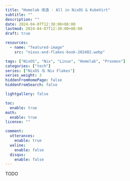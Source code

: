 ```yaml
---
title: "Homelab 改造 - All in NixOS & KubeVirt"
subtitle: ""
description: ""
date: 2024-04-07T12:30:00+08:00
lastmod: 2024-04-07T12:30:00+08:00
draft: true

resources:
  - name: "featured-image"
    src: "nixos-and-flakes-book-202402.webp"

tags: ["NixOS", "Nix", "Linux", "Homelab", "Proxmox"]
categories: ["tech"]
series: ["NixOS 与 Nix Flakes"]
series_weight: 3
hiddenFromHomePage: false
hiddenFromSearch: false

lightgallery: false

toc:
  enable: true
math:
  enable: true
license: ""

comment:
  utterances:
    enable: true
  waline:
    enable: false
  disqus:
    enable: false
---
```


TODO
